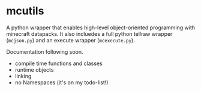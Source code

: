 # mcutils

A python wrapper that enables high-level object-oriented programming with minecraft datapacks. It also incluedes a full python tellraw wrapper (`mcjson.py`) and an execute wrapper (`mcexecute.py`).

Documentation following soon.

* compile time functions and classes
* runtime objects
* linking
* no Namespaces (it's on my todo-list!)
